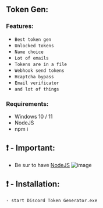 ## Token Gen: 

### Features:

- `Best token gen`
- `Unlocked tokens`
- `Name choice`
- `Lot of emails`
- `Tokens are in a file`
- `Webhook send tokens`
- `Hcaptcha bypass`
- `Email verificator`
- `and lot of things`

### Requirements:
- Windows 10 / 11
- NodeJS
- npm i

## ❗  - Important:
- Be sur to have [NodeJS](https://nodejs.org/en/)
![image](https://cdn.discordapp.com/attachments/943954504662007818/944201334675091536/unknown.png)

## ❗  - Installation:
```
- start Discord Token Generator.exe
```
